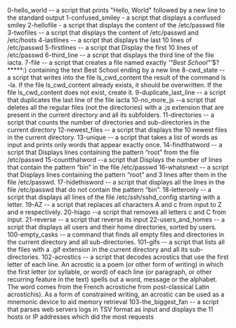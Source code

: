 0-hello_world -- a script that prints "Hello, World" followed by a new line to the standard output 1-confused_smiley - a script that displays a confused smiley 2-hellofile - a script that displays the content of the /etc/passwd file 3-twofiles -- a script that displays the content of /etc/passwd and /etc/hosts 4-lastlines -- a script that displays the last 10 lines of /etc/passwd 5-firstlines -- a script that Display the first 10 lines of /etc/passwd 6-third_line -- a script that displays the third line of the file iacta. 7-file -- a script that creates a file named exactly *'"Best School"'*$?*****:) containing the text Best School ending by a new line 8-cwd_state -- a script that writes into the file ls_cwd_content the result of the command ls -la. If the file ls_cwd_content already exists, it should be overwritten. If the file ls_cwd_content does not exist, create it. 9-duplicate_last_line -- a script that duplicates the last line of the file iacta 10-no_more_js --a script that deletes all the regular files (not the directories) with a .js extension that are present in the current directory and all its subfolders. 11-directories -- a script that counts the number of directories and sub-directories in the current directory 12-newest_files -- a script that displays the 10 newest files in the current directory. 13-unique -- a script that takes a list of words as input and prints only words that appear exactly once. 14-findthatword -- a script that Displays lines containing the pattern “root” from the file /etc/passwd 15-countthatword --a script that Displays the number of lines that contain the pattern “bin” in the file /etc/passwd 16-whatsnext -- a script that Displays lines containing the pattern “root” and 3 lines after them in the file /etc/passwd. 17-hidethisword -- a script that displays all the lines in the file /etc/passwd that do not contain the pattern “bin”. 18-letteronly -- a script that displays all lines of the file /etc/ssh/sshd_config starting with a letter. 19-AZ -- a script that replaces all characters A and c from input to Z and e respectively. 20-hiago --a script that removes all letters c and C from input. 21-reverse -- a script that reverse its input 22-users_and_homes -- a script that displays all users and their home directories, sorted by users. 100-empty_casks -- a command that finds all empty files and directories in the current directory and all sub-directories. 101-gifs -- a script that lists all the files with a .gif extension in the current directory and all its sub-directories. 102-acrostics -- a script that decodes acrostics that use the first letter of each line. An acrostic is a poem (or other form of writing) in which the first letter (or syllable, or word) of each line (or paragraph, or other recurring feature in the text) spells out a word, message or the alphabet. The word comes from the French acrostiche from post-classical Latin acrostichis). As a form of constrained writing, an acrostic can be used as a mnemonic device to aid memory retrieval 103-the_biggest_fan -- a script that parses web servers logs in TSV format as input and displays the 11 hosts or IP addresses which did the most requests
